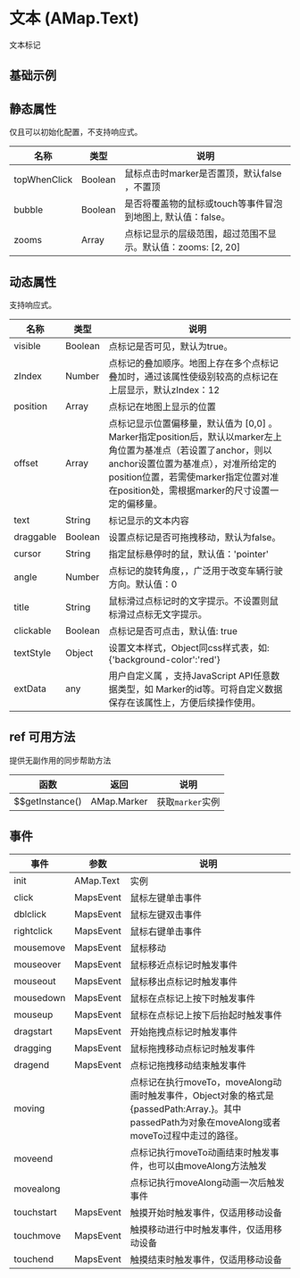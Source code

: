 # 文本 (AMap.Text)
文本标记

## 基础示例

<vuep template="#example"></vuep>

<script v-pre type="text/x-template" id="example">

  <template>
    <div class="amap-page-container">
      <el-amap  :zoom="zoom" :center="center" class="amap-demo">
        <el-amap-text :position="componentText.position" :text-style="{color: 'red'}" :visible="componentText.visible" :text="componentText.text" :draggable="componentText.draggable" @init="initText" @click="clickText">
        </el-amap-text>
        <el-amap-text v-for="(marker, index) in texts" :key="index" :position="marker.position" :text="marker.text" @click="(e) => {clickArrayMarker(marker, e)}"></el-amap-text>
      </el-amap>
      <div class="toolbar">
        <button type="button" name="button" @click="toggleVisible">{{componentText.visible ? '隐藏标记' : '显示标记'}}</button>
        <button type="button" name="button" @click="changePosition">改变标记位置</button>
        <button type="button" name="button" @click="changeDraggable">{{componentText.draggable ? '禁止标记移动' : '允许标记移动'}}</button>
        <button type="button" name="button" @click="addMarker">添加标记</button>
        <button type="button" name="button" @click="removeMarker">移除标记</button>
      </div>
    </div>
  </template>

  <style>
    .amap-demo {
      height: 300px;
    }
  </style>

  <script>
    module.exports = {
      name: 'amap-page',
      data() {
        return {
          count: 1,
          zoom: 14,
          center: [121.5273285, 31.21515044],
          texts: [
            {
              position: [121.5273285, 31.21515044],
              id: 1,
              text: '数组1'
            }
          ],
          componentText: {
            position: [121.5273285, 31.21315058],
            visible: true,
            draggable: false,
            text: '测试Text'
          },
        };
      },
      methods: {
        changePosition() {
          let position = this.componentText.position;
          this.componentText.position = [position[0] + 0.002, position[1] - 0.002];
        },
        changeDraggable() {
          this.componentText.draggable = !this.componentText.draggable;
        },
        toggleVisible() {
          this.componentText.visible = !this.componentText.visible;
        },
        addMarker() {
          let marker = {
            position: [121.5273285 + (Math.random() - 0.5) * 0.02, 31.21515044 + (Math.random() - 0.5) * 0.02],
            id: new Date().getTime(),
            text: new Date().getTime()
          };
          this.texts.push(marker);
        },
        removeMarker() {
          if (!this.texts.length) return;
          this.texts.splice(this.texts.length - 1, 1);
        },
        initText(e){
          console.log('marker init: ', e);
        },
        clickText(){
          alert('点击了标号')
        },
        clickArrayMarker(marker){
          alert('点击了标号,标号ID： '+marker.id)
        }
      }
    };
  </script>

</script>


## 静态属性
仅且可以初始化配置，不支持响应式。

名称 | 类型 | 说明
---|---|---|
topWhenClick | Boolean | 鼠标点击时marker是否置顶，默认false ，不置顶
bubble | Boolean | 是否将覆盖物的鼠标或touch等事件冒泡到地图上, 默认值：false。
zooms | Array | 点标记显示的层级范围，超过范围不显示。默认值：zooms: [2, 20]

## 动态属性
支持响应式。

名称 | 类型 | 说明
---|---|---|
visible | Boolean | 点标记是否可见，默认为true。
zIndex | Number | 点标记的叠加顺序。地图上存在多个点标记叠加时，通过该属性使级别较高的点标记在上层显示，默认zIndex：12
position | Array | 点标记在地图上显示的位置
offset | Array | 点标记显示位置偏移量，默认值为 [0,0] 。Marker指定position后，默认以marker左上角位置为基准点（若设置了anchor，则以anchor设置位置为基准点），对准所给定的position位置，若需使marker指定位置对准在position处，需根据marker的尺寸设置一定的偏移量。
text | String | 标记显示的文本内容
draggable | Boolean | 设置点标记是否可拖拽移动，默认为false。
cursor | String | 指定鼠标悬停时的鼠，默认值：'pointer'
angle | Number | 点标记的旋转角度，，广泛用于改变车辆行驶方向。默认值：0
title | String | 鼠标滑过点标记时的文字提示。不设置则鼠标滑过点标无文字提示。
clickable | Boolean | 点标记是否可点击，默认值: true
textStyle | Object | 设置文本样式，Object同css样式表，如:{'background-color':'red'}
extData | any | 用户自定义属 ，支持JavaScript API任意数据类型，如 Marker的id等。可将自定义数据保存在该属性上，方便后续操作使用。

## ref 可用方法
提供无副作用的同步帮助方法

函数 | 返回 | 说明
---|---|---|
$$getInstance() | AMap.Marker | 获取`marker`实例

## 事件

事件 | 参数 | 说明
---|---|---|
init | AMap.Text | 实例
click | MapsEvent | 鼠标左键单击事件
dblclick | MapsEvent | 鼠标左键双击事件
rightclick | MapsEvent | 鼠标右键单击事件
mousemove | MapsEvent | 鼠标移动
mouseover | MapsEvent | 鼠标移近点标记时触发事件
mouseout | MapsEvent | 鼠标移出点标记时触发事件
mousedown | MapsEvent | 鼠标在点标记上按下时触发事件
mouseup | MapsEvent | 鼠标在点标记上按下后抬起时触发事件
dragstart | MapsEvent | 开始拖拽点标记时触发事件
dragging | MapsEvent | 鼠标拖拽移动点标记时触发事件
dragend | MapsEvent | 点标记拖拽移动结束触发事件
moving |  | 点标记在执行moveTo，moveAlong动画时触发事件，Object对象的格式是{passedPath:Array.}。其中passedPath为对象在moveAlong或者moveTo过程中走过的路径。
moveend |  | 点标记执行moveTo动画结束时触发事件，也可以由moveAlong方法触发
movealong |  | 点标记执行moveAlong动画一次后触发事件
touchstart | MapsEvent | 触摸开始时触发事件，仅适用移动设备
touchmove | MapsEvent | 触摸移动进行中时触发事件，仅适用移动设备
touchend | MapsEvent | 触摸结束时触发事件，仅适用移动设备
